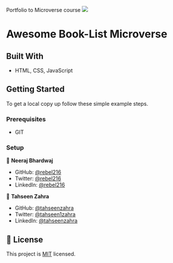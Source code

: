 Portfolio to Microverse course
![](https://img.shields.io/badge/Microverse-blueviolet)

# Awesome Book-List Microverse

## Built With

- HTML, CSS, JavaScript

## Getting Started

To get a local copy up follow these simple example steps.

### Prerequisites

- GIT

### Setup


👤 **Neeraj Bhardwaj**

- GitHub: [@rebel216](https://github.com/rebel216)
- Twitter: [@rebel216](https://twitter.com/sunny21686)
- LinkedIn: [@rebel216](https://www.linkedin.com/in/neeraj-bhardwaj-06491522a/)

👤 **Tahseen Zahra**

- GitHub: [@tahseenzahra](https://github.com/tahseenzahra)
- Twitter: [@tahseen1zahra](https://twitter.com/tahseen1zahra)
- LinkedIn: [@tahseenzahra](https://www.linkedin.com/in/tahseenzahra/)

## 📝 License


This project is [MIT](./MIT.md) licensed.
